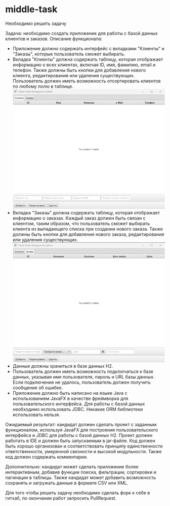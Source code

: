 # middle-task
Необходимо решить задачу

Задача: необходимо создать приложение для работы с базой данных клиентов и заказов.
Описание функционала:
- Приложение должно содержать интерфейс с вкладками "Клиенты" и "Заказы", которые пользователь сможет выбирать.
- Вкладка "Клиенты" должна содержать таблицу, которая отображает информацию о всех клиентах, включая ID, имя, фамилию, email и телефон. Также должны быть кнопки для добавления нового клиента, редактирования или удаления существующих. Пользователь должен иметь возможность отсортировать клиентов по любому полю в таблице. ![Окно приложения](img.png?raw=true "Клиенты")
- Вкладка "Заказы" должна содержать таблицу, которая отображает информацию о заказах. Каждый заказ должен быть связан с клиентом, таким образом, что пользователь сможет выбирать клиента из выпадающего списка при создании нового заказа. Также должны быть кнопки для добавления нового заказа, редактирования или удаления существующих. ![Окно приложения](img_1.png?raw=true "Заказы")
- Данные должны храниться в базе данных H2.
- Пользователь должен иметь возможность подключаться к базе данных, указывая имя пользователя, пароль и URL базы данных. Если подключение не удалось, пользователь должен получить сообщение об ошибке.
- Приложение должно быть написано на языке Java с использованием JavaFX в качестве фреймворка для пользовательского интерфейса. Для работы с базой данных необходимо использовать JDBC. Никакие ORM библиотеки использовать нельзя.

Ожидаемый результат: кандидат должен сделать проект с заданным функционалом, используя JavaFX для построения пользовательского интерфейса и JDBC для работы с базой данных H2. Проект должен работать в IDE и должен быть запускаемым в jar-файле. Код должен быть хорошо организован и соответствовать принципу единственности ответственности, умеренной связности и высокой модульности. Также код должен содержать комментарии.

Дополнительно: кандидат может сделать приложение более интерактивным, добавив функции поиска, фильтрации, сортировки и пагинации в таблицы. Также кандидат может добавить возможность сохранять и загружать данные в формате CSV или XML.

Для того чтобы решить задачу необходимо сделать форк к себе в гитхаб, по окончании работ запросить PullRequest.
